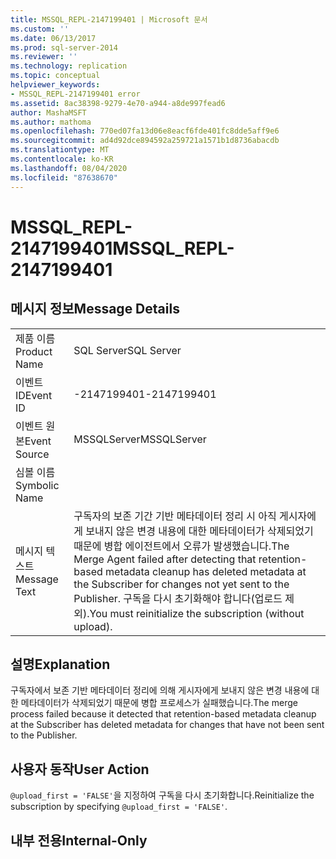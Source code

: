 ```yaml
---
title: MSSQL_REPL-2147199401 | Microsoft 문서
ms.custom: ''
ms.date: 06/13/2017
ms.prod: sql-server-2014
ms.reviewer: ''
ms.technology: replication
ms.topic: conceptual
helpviewer_keywords:
- MSSQL_REPL-2147199401 error
ms.assetid: 8ac38398-9279-4e70-a944-a8de997fead6
author: MashaMSFT
ms.author: mathoma
ms.openlocfilehash: 770ed07fa13d06e8eacf6fde401fc8dde5aff9e6
ms.sourcegitcommit: ad4d92dce894592a259721a1571b1d8736abacdb
ms.translationtype: MT
ms.contentlocale: ko-KR
ms.lasthandoff: 08/04/2020
ms.locfileid: "87638670"
---
```

# <a name="mssql_repl-2147199401"></a><span data-ttu-id="5d4e3-102">MSSQL_REPL-2147199401</span><span class="sxs-lookup"><span data-stu-id="5d4e3-102">MSSQL_REPL-2147199401</span></span>
    
## <a name="message-details"></a><span data-ttu-id="5d4e3-103">메시지 정보</span><span class="sxs-lookup"><span data-stu-id="5d4e3-103">Message Details</span></span>  
  
|||  
|-|-|  
|<span data-ttu-id="5d4e3-104">제품 이름</span><span class="sxs-lookup"><span data-stu-id="5d4e3-104">Product Name</span></span>|<span data-ttu-id="5d4e3-105">SQL Server</span><span class="sxs-lookup"><span data-stu-id="5d4e3-105">SQL Server</span></span>|  
|<span data-ttu-id="5d4e3-106">이벤트 ID</span><span class="sxs-lookup"><span data-stu-id="5d4e3-106">Event ID</span></span>|<span data-ttu-id="5d4e3-107">-2147199401</span><span class="sxs-lookup"><span data-stu-id="5d4e3-107">-2147199401</span></span>|  
|<span data-ttu-id="5d4e3-108">이벤트 원본</span><span class="sxs-lookup"><span data-stu-id="5d4e3-108">Event Source</span></span>|<span data-ttu-id="5d4e3-109">MSSQLServer</span><span class="sxs-lookup"><span data-stu-id="5d4e3-109">MSSQLServer</span></span>|  
|<span data-ttu-id="5d4e3-110">심볼 이름</span><span class="sxs-lookup"><span data-stu-id="5d4e3-110">Symbolic Name</span></span>||  
|<span data-ttu-id="5d4e3-111">메시지 텍스트</span><span class="sxs-lookup"><span data-stu-id="5d4e3-111">Message Text</span></span>|<span data-ttu-id="5d4e3-112">구독자의 보존 기간 기반 메타데이터 정리 시 아직 게시자에게 보내지 않은 변경 내용에 대한 메타데이터가 삭제되었기 때문에 병합 에이전트에서 오류가 발생했습니다.</span><span class="sxs-lookup"><span data-stu-id="5d4e3-112">The Merge Agent failed after detecting that retention-based metadata cleanup has deleted metadata at the Subscriber for changes not yet sent to the Publisher.</span></span> <span data-ttu-id="5d4e3-113">구독을 다시 초기화해야 합니다(업로드 제외).</span><span class="sxs-lookup"><span data-stu-id="5d4e3-113">You must reinitialize the subscription (without upload).</span></span>|  
  
## <a name="explanation"></a><span data-ttu-id="5d4e3-114">설명</span><span class="sxs-lookup"><span data-stu-id="5d4e3-114">Explanation</span></span>  
 <span data-ttu-id="5d4e3-115">구독자에서 보존 기반 메타데이터 정리에 의해 게시자에게 보내지 않은 변경 내용에 대한 메타데이터가 삭제되었기 때문에 병합 프로세스가 실패했습니다.</span><span class="sxs-lookup"><span data-stu-id="5d4e3-115">The merge process failed because it detected that retention-based metadata cleanup at the Subscriber has deleted metadata for changes that have not been sent to the Publisher.</span></span>  
  
## <a name="user-action"></a><span data-ttu-id="5d4e3-116">사용자 동작</span><span class="sxs-lookup"><span data-stu-id="5d4e3-116">User Action</span></span>  
 <span data-ttu-id="5d4e3-117">`@upload_first = 'FALSE'`을 지정하여 구독을 다시 초기화합니다.</span><span class="sxs-lookup"><span data-stu-id="5d4e3-117">Reinitialize the subscription by specifying `@upload_first = 'FALSE'`.</span></span>  
  
## <a name="internal-only"></a><span data-ttu-id="5d4e3-118">내부 전용</span><span class="sxs-lookup"><span data-stu-id="5d4e3-118">Internal-Only</span></span>  
  
